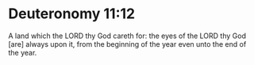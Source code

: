 # Deuteronomy 11:12

A land which the LORD thy God careth for: the eyes of the LORD thy God [are] always upon it, from the beginning of the year even unto the end of the year.